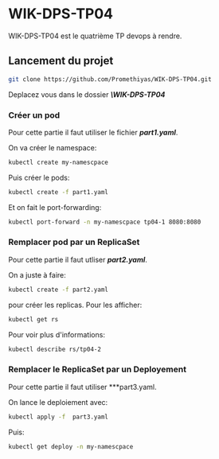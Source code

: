 # WIK-DPS-TP04
WIK-DPS-TP04 est le quatrième TP devops à rendre. 

## Lancement du projet 

```bash
git clone https://github.com/Promethiyas/WIK-DPS-TP04.git
```

Deplacez vous dans le dossier ***\WIK-DPS-TP04***

### Créer un pod

Pour cette partie il faut utiliser le fichier ***part1.yaml***.

On va créer le namespace:

```bash
kubectl create my-namescpace 
```

Puis créer le pods:

```bash
kubectl create -f part1.yaml 
```

Et on fait le port-forwarding:

```bash
kubectl port-forward -n my-namescpace tp04-1 8080:8080
```

### Remplacer pod par un ReplicaSet

Pour cette partie il faut utliser ***part2.yaml***.

On a juste à faire:

```bash
kubectl create -f part2.yaml
```

pour créer les replicas.
Pour les afficher:

```bash
kubectl get rs
```

Pour voir plus d'informations:
```bash
kubectl describe rs/tp04-2
```

### Remplacer le ReplicaSet par un Deployement

Pour cette partie il faut utiliser ***part3.yaml.

On lance le deploiement avec:

```bash
kubectl apply -f  part3.yaml
```

Puis:

```bash
kubectl get deploy -n my-namescpace
```